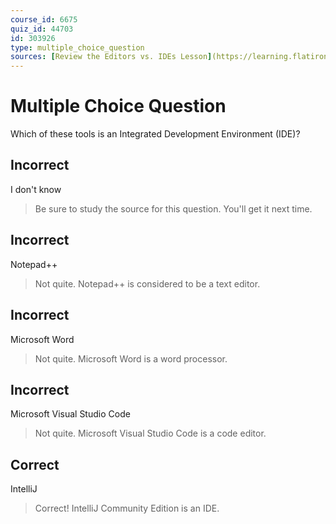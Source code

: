 ```yaml
---
course_id: 6675
quiz_id: 44703
id: 303926
type: multiple_choice_question
sources: [Review the Editors vs. IDEs Lesson](https://learning.flatironschool.com/courses/6675/pages/editors-vs-ides?module_item_id=533222)
---
```


# Multiple Choice Question

Which of these tools is an Integrated Development Environment (IDE)?

## Incorrect

I don't know

> Be sure to study the source for this question. You'll get it next time.

## Incorrect

Notepad++

> Not quite. Notepad++ is considered to be a text editor.

## Incorrect

Microsoft Word

> Not quite. Microsoft Word is a word processor.

## Incorrect

Microsoft Visual Studio Code

> Not quite. Microsoft Visual Studio Code is a code editor.

## Correct

IntelliJ

> Correct! IntelliJ Community Edition is an IDE.

